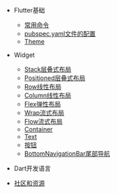 * Flutter基础
  - [常用命令](flutter/command.md)
  - [pubspec.yaml文件的配置](flutter/pubspec.md)
  - [Theme](flutter/theme.md)

* Widget
  <!-- - [layout布局](widget/layout.md) -->
  - [Stack层叠式布局](widget/stack.md)
  - [Positioned层叠式布局](widget/positioned.md)
  - [Row线性布局](widget/row.md)
  - [Column线性布局](widget/column.md)
  - [Flex弹性布局](widget/flex.md)
  - [Wrap流式布局](widget/wrap.md)
  - [Flow流式布局](widget/flow.md)
  - [Container](widget/container.md)
  - [Text](widget/text.md)
  - [按钮](widget/button.md)
  - [BottomNavigationBar尾部导航](widget/bottomBar.md)
  
* Dart开发语言

* [社区和资源](resources.md)  
